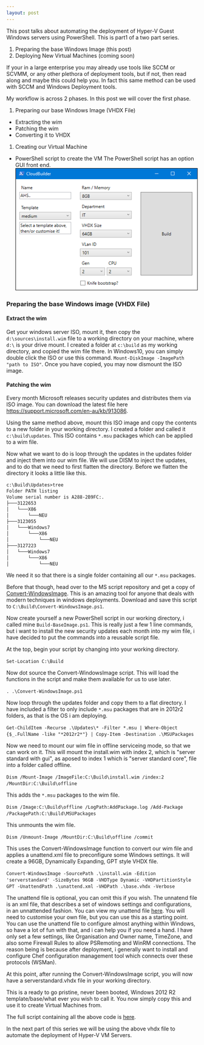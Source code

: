 ```yaml
---
layout: post
---
```

This post talks about automating the deployment of Hyper-V Guest Windows servers using PowerShell.  This is part1 of a two part series.  
1. Preparing the base Windows Image (this post)
1. Deploying New Virtual Machines (coming soon)

If your in a large enterprise you may already use tools like SCCM or SCVMM, or any other plethora of deployment tools, but if not, then read along and maybe this could help you.  In fact this same method can be used with SCCM and Windows Deployment tools.

My workflow is across 2 phases.  In this post we will cover the first phase.
1. Preparing our base Windows Image (VHDX File)
  * Extracting the wim
  * Patching the wim
  * Converting it to VHDX
1. Creating our Virtual Machine
  * PowerShell script to create the VM
The PowerShell script has an option GUI front end.
![CloudBuilder GUI](img/cloudbuilder.PNG)

### Preparing the base Windows image (VHDX File)

#### Extract the wim
Get your windows server ISO, mount it, then copy the `d:\sources\install.wim` file to a working directory on your machine, where `d:\` is your drive mount.  I created a folder at `c:\build` as my working directory, and copied the wim file there. In Windows10, you can simply double click the ISO or use this command.
`Mount-DiskImage -ImagePath "path to ISO"`. Once you have copied, you may now dismount the ISO image.

#### Patching the wim
Every month Microsoft releases security updates and distributes them via ISO image.  You can download the latest file here
https://support.microsoft.com/en-au/kb/913086.

Using the same method above, mount this ISO image and copy the contents to a new folder in your working directory.  I created a folder and called it `c:\build\updates`. This ISO contains `*.msu` packages which can be applied to a wim file.

Now what we want to do is loop through the updates in the updates folder and inject them into our wim file.  We will use DISM to inject the updates, and to do that we need to first flatten the directory.  Before we flatten the directory it looks a little like this.

```dos
c:\Build\Updates>tree
Folder PATH listing
Volume serial number is A288-2B9FC:.
├───3122653
│   └───X86
│       └───NEU
├───3123055
│   └───Windows7
│       └───X86
│           └───NEU
├───3127223
│   └───Windows7
│       └───X86
│           └───NEU
```

We need it so that there is a single folder containing all our `*.msu` packages.

Before that though, head over to the MS script repository and get a copy of [Convert-WindowsImage](https://gallery.technet.microsoft.com/scriptcenter/Convert-WindowsImageps1-0fe23a8f).  This is an amazing tool for anyone that deals with modern techniques in windows deployments.  Download and save this script to  `C:\Build\Convert-WindowsImage.ps1`.

Now create yourself a new PowerShell script in our working directory, i called mine `Build-BaseImage.ps1`.  This is really just a few 1 line commands, but i want to install the new security updates each month into my wim file, i have decided to put the commands into a reusable script file.

At the top, begin your script by changing into your working directory.

`Set-Location C:\Build`

Now dot source the Convert-WindowsImage script.  This will load the functions in the script and make them available for us to use later.

`. .\Convert-WindowsImage.ps1`

Now loop through the updates folder and copy them to a flat directory.  I have included a filter to only include `*.msu` packages that are in 2012r2 folders, as that is the OS i am deploying.

`Get-ChildItem -Recurse .\Updates\* -Filter *.msu | Where-Object {$_.FullName -like "*2012r2*"} | Copy-Item -Destination .\MSUPackages`

Now we need to mount our wim file in offline serviceing mode, so that we can work on it. This will mount the install.wim with index 2, which is "server standard with gui", as aposed to index 1 which is "server standard core", file into a folder called offline.

`Dism /Mount-Image /ImageFile:C:\Build\install.wim /index:2 /MountDir:C:\Build\offline`

This adds the `*.msu` packages to the wim file.

`Dism /Image:C:\Build\offline /LogPath:AddPackage.log /Add-Package /PackagePath:C:\Build\MSUPackages`

This unmounts the wim file.

`Dism /Unmount-Image /MountDir:C:\Build\offline /commit`

This uses the Convert-WindowsImage function to convert our wim file and applies a unattend.xml file to preconfigure some Windows settings.  It will create a 96GB, Dynamically Expanding, GPT style VHDX file.

`Convert-WindowsImage -SourcePath .\install.wim -Edition 'serverstandard' -SizeBytes 96GB -VHDType Dynamic -VHDPartitionStyle GPT -UnattendPath .\unattend.xml -VHDPath .\base.vhdx -Verbose`

The unattend file is optional, you can omit this if you wish. The unnatend file is an xml file, that describes a set of windows settings and configurations, in an unnattended fashion.  You can view my unattend file [here](/ps/Unattend.xml).  You will need to customise your own file, but you can use this as a starting point.  You can use the unattend file to configure almost anything within Windows, so have a lot of fun with that, and i can help you if you need a hand.  I have only set a few settings, like Organisation and Owner name, TimeZone, and also some Firewall Rules to allow PSRemoting and WinRM connections.  The reason being is because after deployment, i generally want to install and configure Chef configuration management tool which connects over these protocols (WSMan).

At this point, after running the Convert-WindowsImage script, you will now have a serverstandard.vhdx file in your working directory.

This is a ready to go pristine, never been booted, Windows 2012 R2 template/base/what ever you wish to call it. You now simply copy this and use it to create Virtual Machines from.

The full script containing all the above code is [here](/ps/Build-BaseImage.ps1).

In the next part of this series we will be using the above vhdx file to automate the deployment of Hyper-V VM Servers.
